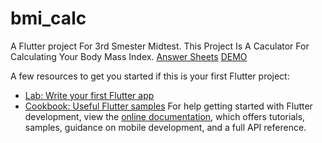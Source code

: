 # bmi_calc

A Flutter project For 3rd Smester Midtest.
This Project Is A Caculator For Calculating Your Body Mass Index.
[Answer Sheets](https://binusianorg-my.sharepoint.com/personal/elvin_yamin_binus_ac_id/_layouts/15/guestaccess.aspx?share=EVNtMRNOAllFgZVNkkwlE4kBGcMXuI_XM96JUcCEkNxc8g&e=14EyUM)
[DEMO](https://img.youtube.com/vi/)


A few resources to get you started if this is your first Flutter project:
- [Lab: Write your first Flutter app](https://docs.flutter.dev/get-started/codelab)
- [Cookbook: Useful Flutter samples](https://docs.flutter.dev/cookbook)
For help getting started with Flutter development, view the
[online documentation](https://docs.flutter.dev/), which offers tutorials,
samples, guidance on mobile development, and a full API reference.
